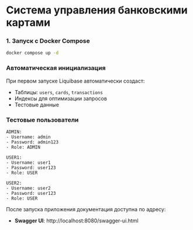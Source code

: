 # Система управления банковскими картами

### 1. Запуск с Docker Compose
```bash
docker compose up -d
```

### Автоматическая инициализация
При первом запуске Liquibase автоматически создаст:
- Таблицы: `users`, `cards`, `transactions`
- Индексы для оптимизации запросов
- Тестовые данные

### Тестовые пользователи
```
ADMIN:
- Username: admin
- Password: admin123
- Role: ADMIN

USER1:
- Username: user1
- Password: user123
- Role: USER

USER2:
- Username: user2
- Password: user123
- Role: USER
```

После запуска приложения документация доступна по адресу:
- **Swagger UI**: http://localhost:8080/swagger-ui.html

